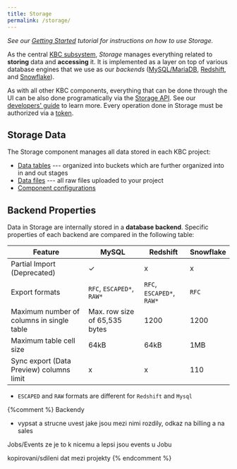```yaml
---
title: Storage
permalink: /storage/
---
```


*See our [Getting Started](/tutorial/load/) tutorial for instructions on how to use Storage.*

As the central [KBC subsystem](/overview/), *Storage* manages everything related to **storing** data and **accessing** it.
It is implemented as a layer on top of various database engines that we use as our *backends*
([MySQL/MariaDB](https://mariadb.org/),
[Redshift](https://aws.amazon.com/redshift/), and [Snowflake](http://www.snowflake.net/)).

As with all other KBC components, everything that can be done through the UI can be also done programatically via
the [Storage API](http://docs.keboola.apiary.io/). See our [developers' guide](https://developers.keboola.com/integrate/storage/) to learn more.
Every operation done in Storage must be authorized via a [token](/storage/tokens/).

## Storage Data
The Storage component manages all data stored in each KBC project:

- [Data tables](/storage/tables/) --- organized into buckets which are further organized into in and out stages
- [Data files](/storage/file-uploads/) --- all raw files uploaded to your project
- [Component configurations](/storage/configurations/)

## Backend Properties
Data in Storage are internally stored in a **database backend**. Specific properties of each backend
are compared in the following table:

Feature | MySQL | Redshift | Snowflake
---------- | ----------- | ---------- | -------------
Partial Import (Deprecated) | ✓ | x | x
Export formats | `RFC`, `ESCAPED*`, `RAW*` | `RFC`, `ESCAPED*`, `RAW*`  | `RFC`
Maximum number of columns in single table | Max. row size of 65,535 bytes | 1200 | 1200 |
Maximum table cell size | 64kB | 64kB | 1MB |
Sync export (Data Preview) columns limit | x | x | 110 |

* `ESCAPED` and `RAW` formats are different for `Redshift` and `Mysql`


{%comment %}
Backendy
- vypsat a strucne uvest jake jsou mezi nimi rozdily, odkaz na billing a na sales

Jobs/Events ze je to k nicemu a lepsi jsou events u Jobu

kopirovani/sdileni dat mezi projekty
{% endcomment %}
